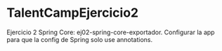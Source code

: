 # TalentCampEjercicio2
 Ejercicio 2 Spring Core: ej02-spring-core-exportador. Configurar la app para que la config de Spring solo use annotations.
